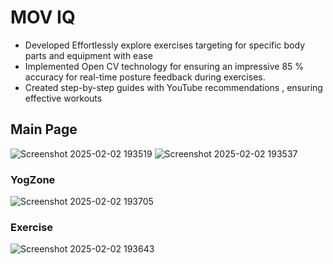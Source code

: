 # MOV IQ
- Developed Effortlessly explore exercises targeting for specific body parts and equipment with
ease
- Implemented Open CV technology for ensuring an impressive 85 % accuracy for real-time
posture feedback during exercises.
- Created step-by-step guides with YouTube recommendations , ensuring effective workouts

## Main Page

![Screenshot 2025-02-02 193519](https://github.com/user-attachments/assets/458904bd-7cc6-4096-81d1-916b697025e5)
![Screenshot 2025-02-02 193537](https://github.com/user-attachments/assets/306e6314-6c50-4f9a-a1f3-1ee7737b4883)


### YogZone

![Screenshot 2025-02-02 193705](https://github.com/user-attachments/assets/8f4b57fa-35fd-4974-9581-82abf5359032)

### Exercise
![Screenshot 2025-02-02 193643](https://github.com/user-attachments/assets/1e6b34c9-3cc7-48f4-8e07-03412dcb1dee)


